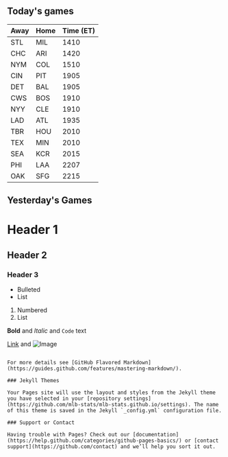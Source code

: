 ## Today's games

Away | Home | Time (ET)
-----|------|----------
STL | MIL | 1410
CHC | ARI | 1420
NYM | COL | 1510
CIN | PIT | 1905
DET | BAL | 1905
CWS | BOS | 1910
NYY | CLE | 1910
LAD | ATL | 1935
TBR | HOU | 2010
TEX | MIN | 2010
SEA | KCR | 2015
PHI | LAA | 2207
OAK | SFG | 2215

## Yesterday's Games

# Header 1
## Header 2
### Header 3

- Bulleted
- List

1. Numbered
2. List

**Bold** and _Italic_ and `Code` text

[Link](url) and ![Image](src)
```

For more details see [GitHub Flavored Markdown](https://guides.github.com/features/mastering-markdown/).

### Jekyll Themes

Your Pages site will use the layout and styles from the Jekyll theme you have selected in your [repository settings](https://github.com/mlb-stats/mlb-stats.github.io/settings). The name of this theme is saved in the Jekyll `_config.yml` configuration file.

### Support or Contact

Having trouble with Pages? Check out our [documentation](https://help.github.com/categories/github-pages-basics/) or [contact support](https://github.com/contact) and we’ll help you sort it out.
